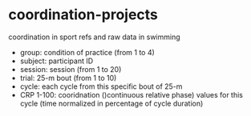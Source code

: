 # coordination-projects
coordination in sport refs and raw data in swimming

- group: condition of practice (from 1 to 4)
- subject: participant ID
- session: session (from 1 to 20)
- trial: 25-m bout (from 1 to 10)
- cycle: each cycle from this specific bout of 25-m
- CRP 1-100: cooridnation ()continuous relative phase) values for this cycle (time normalized in percentage of cycle duration)


